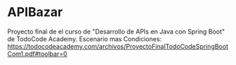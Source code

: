 # APIBazar
Proyecto final de el curso de "Desarrollo de APIs en Java con Spring Boot" de TodoCode Academy.
Escenario mas Condiciones:
https://todocodeacademy.com/archivos/ProyectoFinalTodoCodeSpringBootCom1.pdf#toolbar=0
